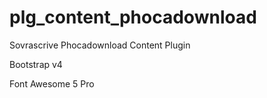 # plg_content_phocadownload

<p>Sovrascrive Phocadownload Content Plugin</p>

<p>Bootstrap v4</p>
<p>Font Awesome 5 Pro</p>
